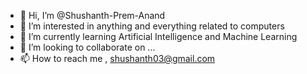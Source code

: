 - 👋 Hi, I’m @Shushanth-Prem-Anand
- 👀 I’m interested in anything and everything related to computers 
- 🌱 I’m currently learning Artificial Intelligence and Machine Learning
- 💞️ I’m looking to collaborate on ...
- 📫 How to reach me , shushanth03@gmail.com

<!---
Shushanth-Prem-Anand/Shushanth-Prem-Anand is a ✨ special ✨ repository because its `README.md` (this file) appears on your GitHub profile.
You can click the Preview link to take a look at your changes.
--->

